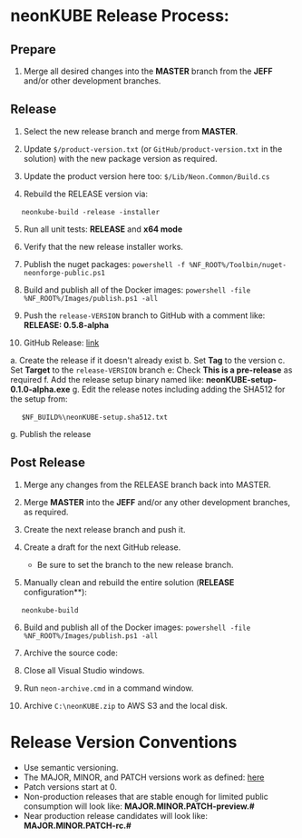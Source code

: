# neonKUBE Release Process:

## Prepare

1. Merge all desired changes into the **MASTER** branch from the **JEFF** and/or other development branches.

## Release 

1. Select the new release branch and merge from **MASTER**.

2. Update `$/product-version.txt` (or `GitHub/product-version.txt` in the solution) with the 
   new package version as required.

3. Update the product version here too: `$/Lib/Neon.Common/Build.cs`

4. Rebuild the RELEASE version via:

&nbsp;&nbsp;&nbsp;&nbsp;&nbsp;`neonkube-build -release -installer`

5. Run all unit tests: **RELEASE** and **x64 mode**

6. Verify that the new release installer works.

7. Publish the nuget packages: `powershell -f %NF_ROOT%/Toolbin/nuget-neonforge-public.ps1`

8. Build and publish all of the Docker images: `powershell -file %NF_ROOT%/Images/publish.ps1 -all`

9. Push the `release-VERSION` branch to GitHub with a comment like: **RELEASE: 0.5.8-alpha**

10. GitHub Release: [link](https://help.github.com/articles/creating-releases/)

  a. Create the release if it doesn't already exist
  b. Set **Tag** to the version
  c. Set **Target** to the `release-VERSION` branch
  e: Check **This is a pre-release** as required
  f. Add the release setup binary named like: **neonKUBE-setup-0.1.0-alpha.exe**
  g. Edit the release notes including adding the SHA512 for the setup from:

&nbsp;&nbsp;&nbsp;&nbsp;&nbsp;`$NF_BUILD%\neonKUBE-setup.sha512.txt`

  g. Publish the release

## Post Release

1. Merge any changes from the RELEASE branch back into MASTER.

2. Merge **MASTER** into the **JEFF** and/or any other development branches, as required.

3. Create the next release branch and push it.

4. Create a draft for the next GitHub release.

    * Be sure to set the branch to the new release branch.

5. Manually clean and rebuild the entire solution (**RELEASE** configuration**): 

&nbsp;&nbsp;&nbsp;&nbsp;&nbsp;`neonkube-build`

6. Build and publish all of the Docker images: `powershell -file %NF_ROOT%/Images/publish.ps1 -all`

7. Archive the source code:

  1. Close all Visual Studio windows.
  2. Run `neon-archive.cmd` in a command window.
  3. Archive `C:\neonKUBE.zip` to AWS S3 and the local disk.

 # Release Version Conventions

* Use semantic versioning.
* The MAJOR, MINOR, and PATCH versions work as defined: [here](https://semver.org/)
* Patch versions start at 0.
* Non-production releases that are stable enough for limited public consumption will look like: **MAJOR.MINOR.PATCH-preview.#**
* Near production release candidates will look like: **MAJOR.MINOR.PATCH-rc.#**
